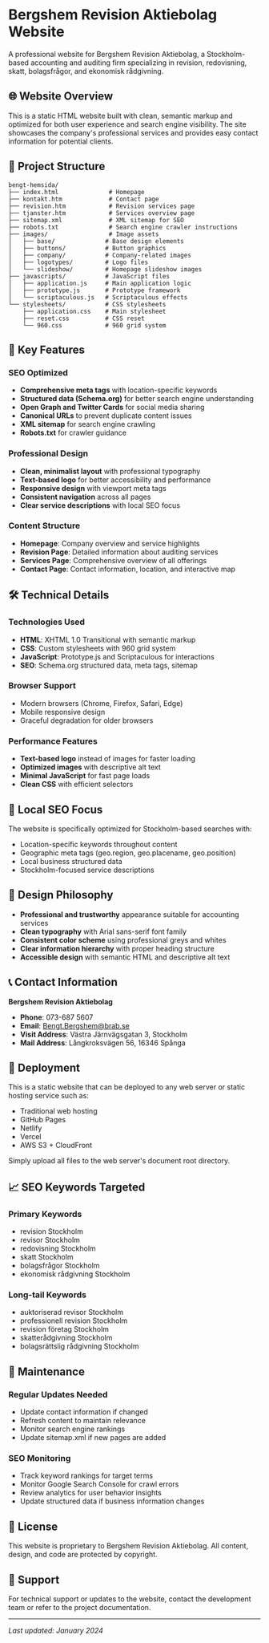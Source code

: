 # Bergshem Revision Aktiebolag Website

A professional website for Bergshem Revision Aktiebolag, a Stockholm-based accounting and auditing firm specializing in revision, redovisning, skatt, bolagsfrågor, and ekonomisk rådgivning.

## 🌐 Website Overview

This is a static HTML website built with clean, semantic markup and optimized for both user experience and search engine visibility. The site showcases the company's professional services and provides easy contact information for potential clients.

## 📁 Project Structure

```
bengt-hemsida/
├── index.html              # Homepage
├── kontakt.htm             # Contact page
├── revision.htm            # Revision services page
├── tjanster.htm            # Services overview page
├── sitemap.xml             # XML sitemap for SEO
├── robots.txt              # Search engine crawler instructions
├── images/                 # Image assets
│   ├── base/              # Base design elements
│   ├── buttons/           # Button graphics
│   ├── company/           # Company-related images
│   ├── logotypes/         # Logo files
│   └── slideshow/         # Homepage slideshow images
├── javascripts/           # JavaScript files
│   ├── application.js     # Main application logic
│   ├── prototype.js       # Prototype framework
│   └── scriptaculous.js   # Scriptaculous effects
└── stylesheets/           # CSS stylesheets
    ├── application.css    # Main stylesheet
    ├── reset.css          # CSS reset
    └── 960.css            # 960 grid system
```

## 🎯 Key Features

### SEO Optimized
- **Comprehensive meta tags** with location-specific keywords
- **Structured data (Schema.org)** for better search engine understanding
- **Open Graph and Twitter Cards** for social media sharing
- **Canonical URLs** to prevent duplicate content issues
- **XML sitemap** for search engine crawling
- **Robots.txt** for crawler guidance

### Professional Design
- **Clean, minimalist layout** with professional typography
- **Text-based logo** for better accessibility and performance
- **Responsive design** with viewport meta tags
- **Consistent navigation** across all pages
- **Clear service descriptions** with local SEO focus

### Content Structure
- **Homepage**: Company overview and service highlights
- **Revision Page**: Detailed information about auditing services
- **Services Page**: Comprehensive overview of all offerings
- **Contact Page**: Contact information, location, and interactive map

## 🛠️ Technical Details

### Technologies Used
- **HTML**: XHTML 1.0 Transitional with semantic markup
- **CSS**: Custom stylesheets with 960 grid system
- **JavaScript**: Prototype.js and Scriptaculous for interactions
- **SEO**: Schema.org structured data, meta tags, sitemap

### Browser Support
- Modern browsers (Chrome, Firefox, Safari, Edge)
- Mobile responsive design
- Graceful degradation for older browsers

### Performance Features
- **Text-based logo** instead of images for faster loading
- **Optimized images** with descriptive alt text
- **Minimal JavaScript** for fast page loads
- **Clean CSS** with efficient selectors

## 📍 Local SEO Focus

The website is specifically optimized for Stockholm-based searches with:
- Location-specific keywords throughout content
- Geographic meta tags (geo.region, geo.placename, geo.position)
- Local business structured data
- Stockholm-focused service descriptions

## 🎨 Design Philosophy

- **Professional and trustworthy** appearance suitable for accounting services
- **Clean typography** with Arial sans-serif font family
- **Consistent color scheme** using professional greys and whites
- **Clear information hierarchy** with proper heading structure
- **Accessible design** with semantic HTML and descriptive alt text

## 📞 Contact Information

**Bergshem Revision Aktiebolag**
- **Phone**: 073-687 5607
- **Email**: Bengt.Bergshem@brab.se
- **Visit Address**: Västra Järnvägsgatan 3, Stockholm
- **Mail Address**: Långkroksvägen 56, 16346 Spånga

## 🚀 Deployment

This is a static website that can be deployed to any web server or static hosting service such as:
- Traditional web hosting
- GitHub Pages
- Netlify
- Vercel
- AWS S3 + CloudFront

Simply upload all files to the web server's document root directory.

## 📈 SEO Keywords Targeted

### Primary Keywords
- revision Stockholm
- revisor Stockholm
- redovisning Stockholm
- skatt Stockholm
- bolagsfrågor Stockholm
- ekonomisk rådgivning Stockholm

### Long-tail Keywords
- auktoriserad revisor Stockholm
- professionell revision Stockholm
- revision företag Stockholm
- skatterådgivning Stockholm
- bolagsrättslig rådgivning Stockholm

## 🔧 Maintenance

### Regular Updates Needed
- Update contact information if changed
- Refresh content to maintain relevance
- Monitor search engine rankings
- Update sitemap.xml if new pages are added

### SEO Monitoring
- Track keyword rankings for target terms
- Monitor Google Search Console for crawl errors
- Review analytics for user behavior insights
- Update structured data if business information changes

## 📝 License

This website is proprietary to Bergshem Revision Aktiebolag. All content, design, and code are protected by copyright.

## 🤝 Support

For technical support or updates to the website, contact the development team or refer to the project documentation.

---

*Last updated: January 2024*
